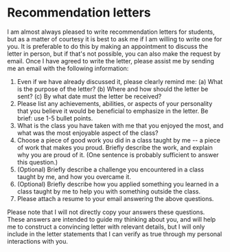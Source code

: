 # Recommendation letters
 
I am almost always pleased to write recommendation letters for
students, but as a matter of courtesy it is best to ask me if I am
willing to write one for you.  It is preferable to do this by making
an appointment to discuss the letter in person, but if that's not
possible, you can also make the request by email.  Once I have agreed
to write the letter, please assist me by sending me an email with the
following information:

1. Even if we have already discussed it, please clearly remind me: (a)
   What is the purpose of the letter? (b) Where and how should the
   letter be sent? (c) By what date must the letter be received?
2. Please list any achievements, abilities, or aspects of your
   personality that you believe it would be beneficial to emphasize in
   the letter. Be brief: use 1-5 bullet points.
3. What is the class you have taken with me that you enjoyed the most,
   and what was the most enjoyable aspect of the class?
4. Choose a piece of good work you did in a class taught by me -- a
   piece of work that makes you proud. Briefly describe the work, and
   explain why you are proud of it. (One sentence is probably
   sufficient to answer this question.)
5. (Optional) Briefly describe a challenge you encountered in a class
   taught by me, and how you overcame it.
6. (Optional) Briefly describe how you applied something you learned
   in a class taught by me to help you with something outside the
   class.
7. Please attach a resume to your email answering the above questions.

Please note that I will not directly copy your answers these
questions.  These answers are intended to guide my thinking about you,
and will help me to construct a convincing letter with relevant
details, but I will only include in the letter statements that I can
verify as true through my personal interactions with you.

